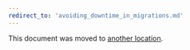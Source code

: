 ```yaml
---
redirect_to: 'avoiding_downtime_in_migrations.md'
---
```


This document was moved to [another location](avoiding_downtime_in_migrations.md).

<!-- This redirect file can be deleted after <2021-07-01>. -->
<!-- Before deletion, see: https://docs.gitlab.com/ee/development/documentation/#move-or-rename-a-page -->
